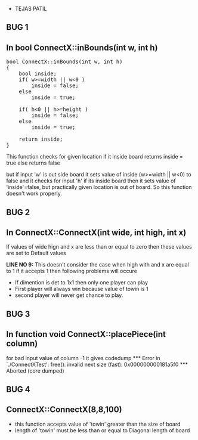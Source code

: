 


- TEJAS PATIL

BUG 1
---------------------
## In bool ConnectX::inBounds(int w, int h)
<pre>
bool ConnectX::inBounds(int w, int h)
{
	bool inside;
	if( w>=width || w<0 )  
		inside = false;
	else                          	   
		inside = true;
 
	if( h<0 || h>=height )                      
		inside = false;
	else                           
		inside = true;

	return inside;
}
</pre>
This function checks for given location
if it inside board returns inside = true else returns false

but if input 'w' is out side board it sets value of inside (w>=width || w<0) to false and it
checks for input 'h' if its inside board then it sets value of 'inside'=false, but practically
given location is out of board. So this function doesn't work properly.



BUG 2
-------------------

## In ConnectX::ConnectX(int wide, int high, int x)

If values of wide hign and x are less than or equal to zero then
these values are set to Default values

**LINE NO 9:**
This doesn't consider the case when high with and x are equal to 1
if it accepts 1 then following problems will occure

- If dimention is det to 1x1 then  only one player can play
- First player will always win because value of towin is 1
- second player will never get chance to play.



BUG 3
--------------------
## In function  void ConnectX::placePiece(int column)

for bad input value of column -1 it gives codedump
*** Error in `./ConnectXTest': free(): invalid next size (fast): 0x000000000181a5f0 ***
Aborted (core dumped)



BUG 4
----------------------
## ConnectX::ConnectX(8,8,100)

- this function accepts value of 'towin' greater than the size of board
- length of 'towin'  must be less than or equal to Diagonal length of board
